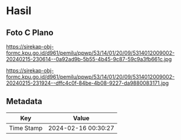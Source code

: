 # Hasil

## Foto C Plano

https://sirekap-obj-formc.kpu.go.id/d961/pemilu/ppwp/53/14/01/20/09/5314012009002-20240215-230614--0a92ad9b-5b55-4b45-9c87-59c9a3fb661c.jpg

https://sirekap-obj-formc.kpu.go.id/d961/pemilu/ppwp/53/14/01/20/09/5314012009002-20240215-231924--dffc4c0f-84be-4b08-9227-da9880083171.jpg


## Metadata

| Key        | Value               |
| ---------- | ------------------- |
| Time Stamp | 2024-02-16 00:30:27 |



